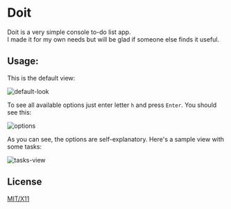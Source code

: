# Doit

Doit is a very simple console to-do list app.  
I made it for my own needs but will be glad if someone else finds it useful.

## Usage:

This is the default view:

![default-look](https://cloud.githubusercontent.com/assets/9881220/16742222/74edada2-47af-11e6-9ba4-a74ff1fed346.png)

To see all available options just enter letter `h` and press `Enter`. You should see this:

![options](https://cloud.githubusercontent.com/assets/9881220/16742872/70bf16a0-47b2-11e6-94f4-34e1884e9f2e.png)

As you can see, the options are self-explanatory. Here's a sample view with some tasks:

![tasks-view](https://cloud.githubusercontent.com/assets/9881220/16743247/1487df5a-47b4-11e6-9471-a805886298a4.png)

## License
[MIT/X11](https://en.wikipedia.org/wiki/MIT_License)
